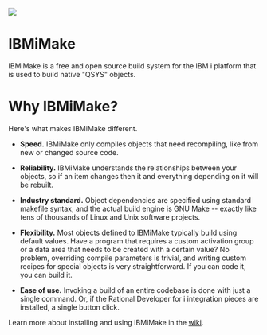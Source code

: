 ![](../../wiki/images/bob-logo-bw.png)

# IBMiMake
IBMiMake is a free and open source build system for the IBM i platform that is used to build native "QSYS" objects.

# Why IBMiMake?
Here's what makes IBMiMake different.

* **Speed.**  IBMiMake only compiles objects that need recompiling, like from new or changed source code.

* **Reliability.**  IBMiMake understands the relationships between your objects, so if an item changes then it and everything depending on it will be rebuilt.

* **Industry standard.**  Object dependencies are specified using standard makefile syntax, and the actual build engine is GNU Make -- exactly like tens of thousands of Linux and Unix software projects.

* **Flexibility.**  Most objects defined to IBMiMake typically build using default values.  Have a program that requires a custom activation group or a data area that needs to be created with a certain value?  No problem, overriding compile parameters is trivial, and writing custom recipes for special objects is very straightforward.  If you can code it, you can build it.

* **Ease of use.**  Invoking a build of an entire codebase is done with just a single command.  Or, if the Rational Developer for i integration pieces are installed, a single button click.

Learn more about installing and using IBMiMake in the [wiki](../../wiki).
